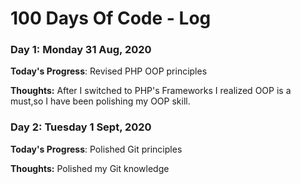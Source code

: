 # 100 Days Of Code - Log

### Day 1: Monday 31 Aug, 2020 

**Today's Progress**: Revised PHP OOP principles

**Thoughts:** After I switched to PHP's Frameworks I realized OOP is a must,so I have been polishing my OOP skill.

 ### Day 2: Tuesday 1 Sept, 2020 

**Today's Progress**: Polished Git principles

**Thoughts:** Polished my Git knowledge 
